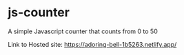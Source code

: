 # js-counter
A simple Javascript counter that counts from 0 to 50

Link to Hosted site: https://adoring-bell-1b5263.netlify.app/

